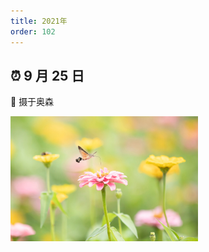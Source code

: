```yaml
---
title: 2021年
order: 102
---
```


<style>
    img{
       height: 200px;
       object-fit:contain;
       margin-right: 5px;
    }
</style>

## ⏰ 9 月 25 日

📍 摄于奥森

![](./image/0925/670115012.jpg)